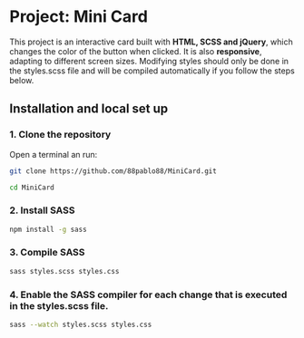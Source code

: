 # Project: Mini Card

This project is an interactive card built with **HTML, SCSS and jQuery**, which changes the color of the button when clicked. It is also **responsive**, adapting to different screen sizes. Modifying styles should only be done in the styles.scss file and will be compiled automatically if you follow the steps below.

## Installation and local set up

### 1. Clone the repository

Open a terminal an run:

```sh
git clone https://github.com/88pablo88/MiniCard.git

cd MiniCard
```

### 2. Install SASS

```sh
npm install -g sass
```

### 3. Compile SASS

```sh
sass styles.scss styles.css
```

### 4. Enable the SASS compiler for each change that is executed in the styles.scss file.

```sh
sass --watch styles.scss styles.css
```
